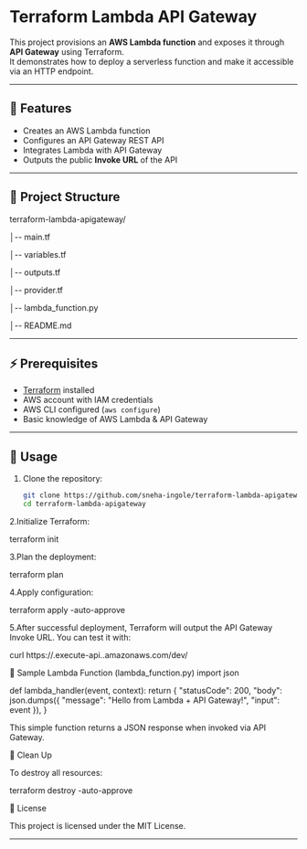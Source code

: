 # Terraform Lambda API Gateway

This project provisions an **AWS Lambda function** and exposes it through **API Gateway** using Terraform.  
It demonstrates how to deploy a serverless function and make it accessible via an HTTP endpoint.

---

## 🚀 Features
- Creates an AWS Lambda function
- Configures an API Gateway REST API
- Integrates Lambda with API Gateway
- Outputs the public **Invoke URL** of the API

---

## 📂 Project Structure

terraform-lambda-apigateway/

│-- main.tf

│-- variables.tf

│-- outputs.tf

│-- provider.tf

│-- lambda_function.py

│-- README.md


---

## ⚡ Prerequisites
- [Terraform](https://developer.hashicorp.com/terraform/downloads) installed
- AWS account with IAM credentials
- AWS CLI configured (`aws configure`)
- Basic knowledge of AWS Lambda & API Gateway

---

## 🔧 Usage
1. Clone the repository:
   ```bash
   git clone https://github.com/sneha-ingole/terraform-lambda-apigateway.git
   cd terraform-lambda-apigateway

2.Initialize Terraform:

terraform init


3.Plan the deployment:

terraform plan


4.Apply configuration:

terraform apply -auto-approve


5.After successful deployment, Terraform will output the API Gateway Invoke URL.
You can test it with:

curl https://<api-id>.execute-api.<region>.amazonaws.com/dev/

🐍 Sample Lambda Function (lambda_function.py)
import json

def lambda_handler(event, context):
    return {
        "statusCode": 200,
        "body": json.dumps({
            "message": "Hello from Lambda + API Gateway!",
            "input": event
        }),
    }


This simple function returns a JSON response when invoked via API Gateway.

🧹 Clean Up

To destroy all resources:

terraform destroy -auto-approve

📜 License

This project is licensed under the MIT License.


---
